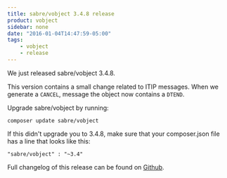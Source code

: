 ```yaml
---
title: sabre/vobject 3.4.8 release
product: vobject
sidebar: none
date: "2016-01-04T14:47:59-05:00"
tags:
    - vobject
    - release
---
```


We just released sabre/vobject 3.4.8.

This version contains a small change related to ITIP messages. When we generate
a `CANCEL`, message the object now contains a `DTEND`.

Upgrade sabre/vobject by running:

    composer update sabre/vobject

If this didn't upgrade you to 3.4.8, make sure that your composer.json file
has a line that looks like this:

    "sabre/vobject" : "~3.4"

Full changelog of this release can be found on [Github][1].

[1]: https://github.com/fruux/sabre-vobject/blob/3.4.7/ChangeLog.md
